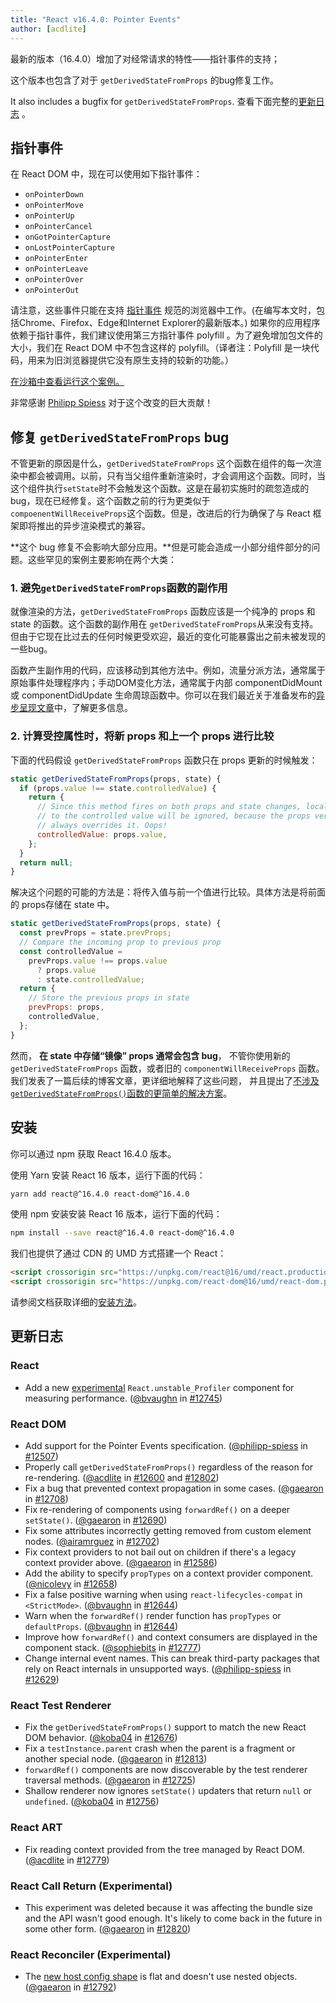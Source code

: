 ```yaml
---
title: "React v16.4.0: Pointer Events"
author: [acdlite]
---
```


最新的版本（16.4.0）增加了对经常请求的特性——指针事件的支持；

这个版本也包含了对于 `getDerivedStateFromProps` 的bug修复工作。

It also includes a bugfix for `getDerivedStateFromProps`. 查看下面完整的[更新日志](#changelog) 。

## 指针事件

在 React DOM 中，现在可以使用如下指针事件：

- `onPointerDown`
- `onPointerMove`
- `onPointerUp`
- `onPointerCancel`
- `onGotPointerCapture`
- `onLostPointerCapture`
- `onPointerEnter`
- `onPointerLeave`
- `onPointerOver`
- `onPointerOut`

请注意，这些事件只能在支持 [指针事件](https://developer.mozilla.org/en-US/docs/Web/API/Pointer_events) 规范的浏览器中工作。(在编写本文时，包括Chrome、Firefox、Edge和Internet Explorer的最新版本。) 如果你的应用程序依赖于指针事件，我们建议使用第三方指针事件 polyfill 。为了避免增加包文件的大小，我们在 React DOM 中不包含这样的 polyfill。（译者注：Polyfill 是一块代码，用来为旧浏览器提供它没有原生支持的较新的功能。）

[在沙箱中查看运行这个案例。](codesandbox://16-4-release-blog-post/pointer-events-example)

非常感谢 [Philipp Spiess](https://github.com/philipp-spiess) 对于这个改变的巨大贡献！

## 修复 `getDerivedStateFromProps` bug

不管更新的原因是什么，`getDerivedStateFromProps` 这个函数在组件的每一次渲染中都会被调用。以前，只有当父组件重新渲染时，才会调用这个函数。同时，当这个组件执行`setState`时不会触发这个函数。这是在最初实施时的疏忽造成的 bug，现在已经修复。这个函数之前的行为更类似于`compoenentWillReceiveProps`这个函数。但是，改进后的行为确保了与 React 框架即将推出的异步渲染模式的兼容。

**这个 bug 修复不会影响大部分应用。**但是可能会造成一小部分组件部分的问题。这些罕见的案例主要影响在两个大类：

### 1. 避免`getDerivedStateFromProps`函数的副作用

就像渲染的方法，`getDerivedStateFromProps` 函数应该是一个纯净的 props 和 state 的函数。这个函数的副作用在 `getDerivedStateFromProps`从来没有支持。但由于它现在比过去的任何时候更受欢迎，最近的变化可能暴露出之前未被发现的一些bug。

函数产生副作用的代码，应该移动到其他方法中。例如，流量分派方法，通常属于原始事件处理程序内；手动DOM变化方法，通常属于内部 componentDidMount 或 componentDidUpdate 生命周琼函数中。你可以在我们最近关于准备发布的[异步呈现文章](/blog/2018/03/27/update-on-async-rendering.html)中，了解更多信息。

### 2. 计算受控属性时，将新 props 和上一个 props 进行比较

下面的代码假设 `getDerivedStateFromProps` 函数只在 props 更新的时候触发：

```js
static getDerivedStateFromProps(props, state) {
  if (props.value !== state.controlledValue) {
    return {
      // Since this method fires on both props and state changes, local updates
      // to the controlled value will be ignored, because the props version
      // always overrides it. Oops!
      controlledValue: props.value,
    };
  }
  return null;
}
```

解决这个问题的可能的方法是：将传入值与前一个值进行比较。具体方法是将前面的 props存储在 state 中。

```js
static getDerivedStateFromProps(props, state) {
  const prevProps = state.prevProps;
  // Compare the incoming prop to previous prop
  const controlledValue =
    prevProps.value !== props.value
      ? props.value
      : state.controlledValue;
  return {
    // Store the previous props in state
    prevProps: props,
    controlledValue,
  };
}
```

然而， **在 state 中存储“镜像” props 通常会包含 bug**， 不管你使用新的 `getDerivedStateFromProps` 函数，或者旧的 `componentWillReceiveProps` 函数。我们发表了一篇后续的博客文章，更详细地解释了这些问题， 并且提出了[不涉及`getDerivedStateFromProps()`函数的更简单的解决方案](/blog/2018/06/07/you-probably-dont-need-derived-state.html)。

## 安装

你可以通过 npm 获取 React 16.4.0 版本。

使用 Yarn 安装 React 16 版本，运行下面的代码：

```bash
yarn add react@^16.4.0 react-dom@^16.4.0
```

使用 npm 安装安装 React 16 版本，运行下面的代码：

```bash
npm install --save react@^16.4.0 react-dom@^16.4.0
```

我们也提供了通过 CDN 的 UMD 方式搭建一个 React：

```html
<script crossorigin src="https://unpkg.com/react@16/umd/react.production.min.js"></script>
<script crossorigin src="https://unpkg.com/react-dom@16/umd/react-dom.production.min.js"></script>
```

请参阅文档获取详细的[安装方法](/docs/installation.html)。

## 更新日志

### React

* Add a new [experimental](https://github.com/reactjs/rfcs/pull/51) `React.unstable_Profiler` component for measuring performance. ([@bvaughn](https://github.com/bvaughn) in [#12745](https://github.com/facebook/react/pull/12745))

### React DOM

* Add support for the Pointer Events specification. ([@philipp-spiess](https://github.com/philipp-spiess) in [#12507](https://github.com/facebook/react/pull/12507))
* Properly call `getDerivedStateFromProps()` regardless of the reason for re-rendering. ([@acdlite](https://github.com/acdlite) in [#12600](https://github.com/facebook/react/pull/12600) and [#12802](https://github.com/facebook/react/pull/12802))
* Fix a bug that prevented context propagation in some cases. ([@gaearon](https://github.com/gaearon) in [#12708](https://github.com/facebook/react/pull/12708))
* Fix re-rendering of components using `forwardRef()` on a deeper `setState()`. ([@gaearon](https://github.com/gaearon) in [#12690](https://github.com/facebook/react/pull/12690))
* Fix some attributes incorrectly getting removed from custom element nodes. ([@airamrguez](https://github.com/airamrguez) in [#12702](https://github.com/facebook/react/pull/12702))
* Fix context providers to not bail out on children if there's a legacy context provider above. ([@gaearon](https://github.com/gaearon) in [#12586](https://github.com/facebook/react/pull/12586))
* Add the ability to specify `propTypes` on a context provider component. ([@nicolevy](https://github.com/nicolevy) in [#12658](https://github.com/facebook/react/pull/12658))
* Fix a false positive warning when using `react-lifecycles-compat` in `<StrictMode>`. ([@bvaughn](https://github.com/bvaughn) in [#12644](https://github.com/facebook/react/pull/12644))
* Warn when the `forwardRef()` render function has `propTypes` or `defaultProps`. ([@bvaughn](https://github.com/bvaughn) in [#12644](https://github.com/facebook/react/pull/12644))
* Improve how `forwardRef()` and context consumers are displayed in the component stack. ([@sophiebits](https://github.com/sophiebits) in [#12777](https://github.com/facebook/react/pull/12777))
* Change internal event names. This can break third-party packages that rely on React internals in unsupported ways. ([@philipp-spiess](https://github.com/philipp-spiess) in [#12629](https://github.com/facebook/react/pull/12629))

### React Test Renderer

* Fix the `getDerivedStateFromProps()` support to match the new React DOM behavior. ([@koba04](https://github.com/koba04) in [#12676](https://github.com/facebook/react/pull/12676))
* Fix a `testInstance.parent` crash when the parent is a fragment or another special node. ([@gaearon](https://github.com/gaearon) in [#12813](https://github.com/facebook/react/pull/12813))
* `forwardRef()` components are now discoverable by the test renderer traversal methods. ([@gaearon](https://github.com/gaearon) in [#12725](https://github.com/facebook/react/pull/12725))
* Shallow renderer now ignores `setState()` updaters that return `null` or `undefined`. ([@koba04](https://github.com/koba04) in [#12756](https://github.com/facebook/react/pull/12756))

### React ART

* Fix reading context provided from the tree managed by React DOM. ([@acdlite](https://github.com/acdlite) in [#12779](https://github.com/facebook/react/pull/12779))

### React Call Return (Experimental)

* This experiment was deleted because it was affecting the bundle size and the API wasn't good enough. It's likely to come back in the future in some other form. ([@gaearon](https://github.com/gaearon) in [#12820](https://github.com/facebook/react/pull/12820))

### React Reconciler (Experimental)

* The [new host config shape](https://github.com/facebook/react/blob/c601f7a64640290af85c9f0e33c78480656b46bc/packages/react-noop-renderer/src/createReactNoop.js#L82-L285) is flat and doesn't use nested objects. ([@gaearon](https://github.com/gaearon) in [#12792](https://github.com/facebook/react/pull/12792))
